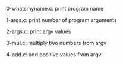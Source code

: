 0-whatsmyname.c:
    print program name

1-args.c:
    print number of program arguments

2-args.c:
    print argv values

3-mul.c:
    multiply two numbers from argv

4-add.c:
    add positive values from argv


